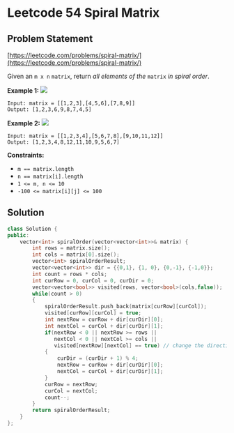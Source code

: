 # Leetcode 54 Spiral Matrix

## Problem Statement

[https://leetcode.com/problems/spiral-matrix/](https://leetcode.com/problems/spiral-matrix/)

Given an `m x n` `matrix`, return _all elements of the_ `matrix` _in spiral order_.

**Example 1:** ![](https://assets.leetcode.com/uploads/2020/11/13/spiral1.jpg)

```text
Input: matrix = [[1,2,3],[4,5,6],[7,8,9]]
Output: [1,2,3,6,9,8,7,4,5]
```

**Example 2:** ![](https://assets.leetcode.com/uploads/2020/11/13/spiral.jpg)

```text
Input: matrix = [[1,2,3,4],[5,6,7,8],[9,10,11,12]]
Output: [1,2,3,4,8,12,11,10,9,5,6,7]
```

**Constraints:**

* `m == matrix.length`
* `n == matrix[i].length`
* `1 <= m, n <= 10`
* `-100 <= matrix[i][j] <= 100`

## Solution

```cpp
class Solution {
public:
    vector<int> spiralOrder(vector<vector<int>>& matrix) {
        int rows = matrix.size();
        int cols = matrix[0].size();
        vector<int> spiralOrderResult;
        vector<vector<int>> dir = {{0,1}, {1, 0}, {0,-1}, {-1,0}};
        int count = rows * cols;
        int curRow = 0, curCol = 0, curDir = 0;
        vector<vector<bool>> visited(rows, vector<bool>(cols,false));
        while(count > 0)
        {
            spiralOrderResult.push_back(matrix[curRow][curCol]);
            visited[curRow][curCol] = true;
            int nextRow = curRow + dir[curDir][0];
            int nextCol = curCol + dir[curDir][1];
            if(nextRow < 0 || nextRow >= rows ||
               nextCol < 0 || nextCol >= cols ||
               visited[nextRow][nextCol] == true) // change the direction
            {
                curDir = (curDir + 1) % 4;
                nextRow = curRow + dir[curDir][0];
                nextCol = curCol + dir[curDir][1];
            }
            curRow = nextRow;
            curCol = nextCol; 
            count--;
        }
        return spiralOrderResult;        
    }
};
```

